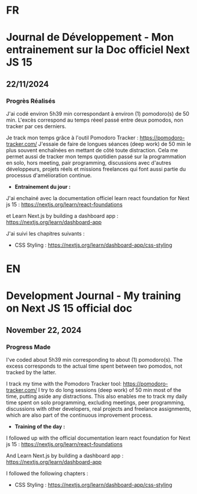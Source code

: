 # FR

# Journal de Développement - Mon entrainement sur la Doc officiel Next JS 15

## 22/11/2024

### Progrès Réalisés

J'ai codé environ 5h39 min correspondant à environ (1) pomodoro(s) de 50 min. L'excès correspond au temps réeel passé entre deux pomodos, non tracker par ces derniers.

Je track mon temps grâce à l'outil Pomodoro Tracker : https://pomodoro-tracker.com/
J'essaie de faire de longues séances (deep work) de 50 min le plus souvent enchaînées en mettant de côté toute distraction.
Cela me permet aussi de tracker mon temps quotidien passé sur la programmation en solo, hors meeting, pair programming, discussions avec d'autres développeurs, projets réels et missions freelances qui font aussi partie du processus d'amélioration continue.

- **Entrainement du jour :**

J'ai enchainé avec la documentation officiel learn react foundation for Next js 15 : https://nextjs.org/learn/react-foundations

et Learn Next.js by building a dashboard app : https://nextjs.org/learn/dashboard-app

J'ai suivi les chapitres suivants :

- CSS Styling : https://nextjs.org/learn/dashboard-app/css-styling

# EN

# Development Journal - My training on Next JS 15 official doc

## November 22, 2024

### Progress Made

I've coded about 5h39 min corresponding to about (1) pomodoro(s). The excess corresponds to the actual time spent between two pomodos, not tracked by the latter.

I track my time with the Pomodoro Tracker tool: https://pomodoro-tracker.com/ I try to do long sessions (deep work) of 50 min most of the time, putting aside any distractions. This also enables me to track my daily time spent on solo programming, excluding meetings, peer programming, discussions with other developers, real projects and freelance assignments, which are also part of the continuous improvement process.

- **Training of the day :**

I followed up with the official documentation learn react foundation for Next js 15 : https://nextjs.org/learn/react-foundations

And Learn Next.js by building a dashboard app : https://nextjs.org/learn/dashboard-app

I followed the following chapters :

- CSS Styling : https://nextjs.org/learn/dashboard-app/css-styling

